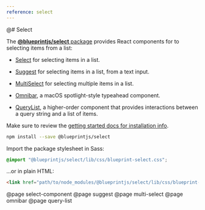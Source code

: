 ```yaml
---
reference: select
---
```


@# Select

The [**@blueprintjs/select** package](https://www.npmjs.com/package/@blueprintjs/select)
provides React components for to selecting items from a list:

-   [Select](#select/select-component) for selecting items in a list.

-   [Suggest](#select/suggest) for selecting items in a list, from a text input.

-   [MultiSelect](#select/multi-select) for selecting multiple items in a list.

-   [Omnibar](#select/omnibar), a macOS spotlight-style typeahead component.

-   [QueryList](#select/query-list), a higher-order component that provides interactions between a query string and a list of items.

Make sure to review the [getting started docs for installation info](#blueprint/getting-started).

```sh
npm install --save @blueprintjs/select
```

Import the package stylesheet in Sass:

```scss
@import "@blueprintjs/select/lib/css/blueprint-select.css";
```

...or in plain HTML:

```html
<link href="path/to/node_modules/@blueprintjs/select/lib/css/blueprint-select.css" rel="stylesheet" />
```

@page select-component
@page suggest
@page multi-select
@page omnibar
@page query-list
